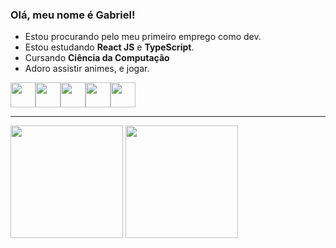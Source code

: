 ### Olá, meu nome é Gabriel!

- Estou procurando pelo meu primeiro emprego como dev.
- Estou estudando **React JS** e **TypeScript**.
- Cursando **Ciência da Computação**
- Adoro assistir animes, e jogar.

<img loading="lazy" width="40" height="40" src="https://cdn.jsdelivr.net/gh/devicons/devicon/icons/html5/html5-original.svg" /><img loading="lazy" width="40" height="40" src="https://cdn.jsdelivr.net/gh/devicons/devicon/icons/css3/css3-original.svg" /><img loading="lazy" width="40" height="40" src="https://cdn.jsdelivr.net/gh/devicons/devicon/icons/typescript/typescript-original.svg" /><img loading="lazy" width="40" height="40" src="https://cdn.jsdelivr.net/gh/devicons/devicon/icons/react/react-original.svg" /><img loading="lazy" width="40" height="40" src="https://cdn.jsdelivr.net/gh/devicons/devicon/icons/git/git-original.svg" />

----

<div>
  <img loading="lazy" height="180em" src="https://github-readme-stats.vercel.app/api?username=pomaleski&theme=jolly&show_icons=true" />
  <img loading="lazy" height="180em" src="https://github-readme-stats.vercel.app/api/top-langs/?username=pomaleski&layout=compact&theme=jolly&hide=hack,dockerfile" />
</div>
